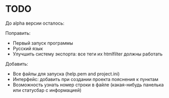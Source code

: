 TODO
====
До alpha версии осталось:

Поправить:
* Первый запуск программы
* Русский язык
* Улучшить систему экспорта: все теги их htmlfilter должны работать

Добавить:
* Все файлы для запуска (help.pem and project.ini)
* Интерфейс: добавить при создании проекта пояснения к пунктам
* Возможность узнать номер строки в файле (какая-нибудь панелька или статусбар с информацией)

